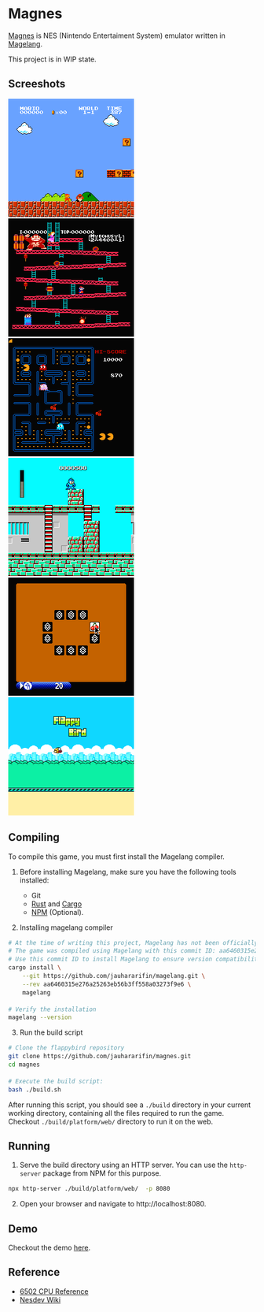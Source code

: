 # Magnes

[Magnes](https://magnes.jauhar.dev) is NES (Nintendo Entertaiment System) emulator written in [Magelang](https://github.com/jauhararifin/magelang).

This project is in WIP state.

## Screeshots

![Super Mario](img/super_mario.png)
![Donkey Kong](img/donkey_kong.png)
![Pacman](img/pacman.png)
![Mega-Man](img/mega_man.png)
![Concentration Room](img/croom.png)
![Flappy Bird](img/flappy_bird.png)

## Compiling

To compile this game, you must first install the Magelang compiler.

1. Before installing Magelang, make sure you have the following tools installed:
    - Git
    - [Rust](https://www.rust-lang.org/tools/install) and [Cargo](https://github.com/rust-lang/cargo)
    - [NPM](https://www.npmjs.com/) (Optional).

2. Installing magelang compiler

```bash
# At the time of writing this project, Magelang has not been officially released.
# The game was compiled using Magelang with this commit ID: aa6460315e276a25263eb56b3ff558a03273f9e6.
# Use this commit ID to install Magelang to ensure version compatibility.
cargo install \
    --git https://github.com/jauhararifin/magelang.git \
    --rev aa6460315e276a25263eb56b3ff558a03273f9e6 \
    magelang

# Verify the installation
magelang --version
```

3. Run the build script

```bash
# Clone the flappybird repository
git clone https://github.com/jauhararifin/magnes.git
cd magnes

# Execute the build script:
bash ./build.sh
```

After running this script, you should see a `./build` directory in your current working directory, containing all the files required to run the game.
Checkout `./build/platform/web/` directory to run it on the web.

## Running

1. Serve the build directory using an HTTP server. You can use the `http-server` package from NPM for this purpose.

```bash
npx http-server ./build/platform/web/  -p 8080
```

2. Open your browser and navigate to http://localhost:8080.

## Demo

Checkout the demo [here](https://magnes.jauhar.dev).

## Reference

- [6502 CPU Reference](https://www.masswerk.at/6502/6502_instruction_set.html#opcodes-footnote2)
- [Nesdev Wiki](https://www.nesdev.org/wiki)
